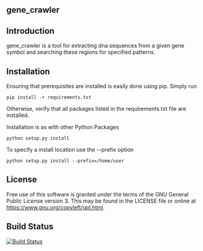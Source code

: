 gene_crawler
------------

Introduction
------------

gene_crawler is a tool for extracting dna sequences from a given gene symbol and searching these regions for specified patterns.

Installation
------------

Ensuring that prerequisites are installed is easily done using pip. Simply run

    pip install -r requirements.txt
    
Otherwise, verify that all packages listed in the requirements.txt file are installed.

Installation is as with other Python Packages

    python setup.py install

To specify a install location use the --prefix option

    python setup.py install --prefix=/home/user
    
License
-------

Free use of this software is granted under the terms of the GNU General Public License version 3. This may be found in the LICENSE file or online at https://www.gnu.org/copyleft/gpl.html.

Build Status
------------

[![Build Status](https://travis-ci.org/kd0kfo/gene_crawler.svg?branch=master)](https://travis-ci.org/kd0kfo/gene_crawler)

